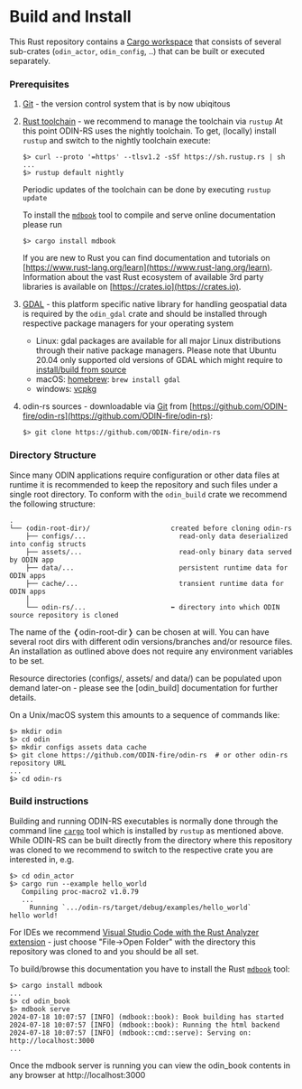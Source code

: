 # Build and Install

This Rust repository contains a [Cargo workspace](https://doc.rust-lang.org/cargo/reference/workspaces.html) that consists of several sub-crates (`odin_actor`, `odin_config`, ..) that can be built or executed separately.

### Prerequisites

  1. [Git](https://git-scm.com/) - the version control system that is by now ubiqitous 

  2. [Rust toolchain](https://www.rust-lang.org/tools/install) - we recommend to manage the toolchain via `rustup`
     At this point ODIN-RS uses the nightly toolchain. To get, (locally) install `rustup` and switch to the nightly toolchain execute:

     ```shell
     $> curl --proto '=https' --tlsv1.2 -sSf https://sh.rustup.rs | sh
     ...
     $> rustup default nightly
     ``` 

     Periodic updates of the toolchain can be done by executing `rustup update`

     To install the [`mdbook`](https://rust-lang.github.io/mdBook/) tool to compile and serve online documentation
     please run

     ```shell 
     $> cargo install mdbook
     ```

     If you are new to Rust you can find documentation and tutorials on [https://www.rust-lang.org/learn](https://www.rust-lang.org/learn). 
     Information about the vast Rust ecosystem of available 3rd party libraries is available on [https://crates.io](https://crates.io). 

  3. [GDAL](https://gdal.org/) - this platform specific native library for handling geospatial data is required by the
     `odin_gdal` crate and should be installed through respective package managers for your operating system

     * Linux: gdal packages are available for all major Linux distributions through their native package managers.
       Please note that Ubuntu 20.04 only supported old versions of GDAL which might require to [install/build from source](https://gdal.org/en/latest/development/building_from_source.html#building-from-source)
     * macOS: [homebrew](https://brew.sh/): `brew install gdal`
     * windows: [vcpkg](https://learn.microsoft.com/en-us/vcpkg/get_started/overview)

  4. odin-rs sources - downloadable via [Git](https://git-scm.com/) from [https://github.com/ODIN-fire/odin-rs](https://github.com/ODIN-fire/odin-rs):

     ```shell
     $> git clone https://github.com/ODIN-fire/odin-rs
     ```

### Directory Structure

Since many ODIN applications require configuration or other data files at runtime it is recommended to keep the repository
and such files under a single root directory. To conform with the `odin_build` crate we recommend the following structure:

```
.
└── ❬odin-root-dir❭/                    created before cloning odin-rs
    ├── configs/...                       read-only data deserialized into config structs
    ├── assets/...                        read-only binary data served by ODIN app
    ├── data/...                          persistent runtime data for ODIN apps
    ├── cache/...                         transient runtime data for ODIN apps
    │
    └── odin-rs/...                     ⬅︎ directory into which ODIN source repository is cloned
```

The name of the ❬odin-root-dir❭ can be chosen at will. You can have several root dirs with different odin versions/branches and/or resource files. An installation as outlined above does not require any environment variables to be set.

Resource directories (configs/, assets/ and data/) can be populated upon demand later-on - please see the [odin_build] documentation for further details.

On a Unix/macOS system this amounts to a sequence of commands like:
```shell
$> mkdir odin
$> cd odin
$> mkdir configs assets data cache
$> git clone https://github.com/ODIN-fire/odin-rs  # or other odin-rs repository URL
...
$> cd odin-rs
```

### Build instructions

Building and running ODIN-RS executables is normally done through the command line [`cargo`](https://doc.rust-lang.org/cargo/index.html) tool which is installed by `rustup` as mentioned above. While ODIN-RS can be built directly from the directory where this repository was cloned to we recommend to switch to the respective crate you are interested in, e.g.

```shell
$> cd odin_actor
$> cargo run --example hello_world
   Compiling proc-macro2 v1.0.79
   ...
     Running `.../odin-rs/target/debug/examples/hello_world`
hello world!
```

For IDEs we recommend [Visual Studio Code with the Rust Analyzer extension](https://code.visualstudio.com/docs/languages/rust) - just choose "File->Open Folder" with the directory this repository was cloned to and you should be all set.

To build/browse this documentation you have to install the Rust [`mdbook`](https://rust-lang.github.io/mdBook/) tool:
```shell
$> cargo install mdbook
...
$> cd odin_book
$> mdbook serve
2024-07-18 10:07:57 [INFO] (mdbook::book): Book building has started
2024-07-18 10:07:57 [INFO] (mdbook::book): Running the html backend
2024-07-18 10:07:57 [INFO] (mdbook::cmd::serve): Serving on: http://localhost:3000
...
```
Once the mdbook server is running you can view the odin_book contents in any browser at http://localhost:3000 
